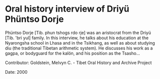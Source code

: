 # Oral history interview of Driyü Phüntso Dorje  
Phüntso Dorje [Tib. phun tshogs rdo rje] was an aristocrat from the Driyü [Tib. 'bri yul] family. In this interview, he talks about his education at the Nyarongsha school in Lhasa and in the Tsikhang, as well as about studying diu (the traditional Tibetan arithmetic system). He discusses his work as a gagpa, or bodyguard for the kalön, and his position as the Tsasho... 

Contributor: Goldstein, Melvyn C. - Tibet Oral History and Archive Project  

Date:
2000  

